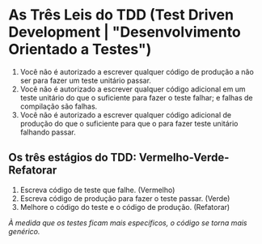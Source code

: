 # As Três Leis do TDD (Test Driven Development | "Desenvolvimento Orientado a Testes")

1. Você não é autorizado a escrever qualquer código de produção a não ser para fazer um teste unitário passar.
2. Você não é autorizado a escrever qualquer código adicional em um teste unitário do que o suficiente para fazer o teste falhar; e falhas de compilação são falhas.
3. Você não é autorizado a escrever qualquer código adicional de produção do que o suficiente para que o para fazer teste unitário falhando passar.

## Os três estágios do TDD: Vermelho-Verde-Refatorar

1. Escreva código de teste que falhe. (Vermelho)
2. Escreva código de produção para fazer o teste passar. (Verde)
3. Melhore o código do teste e o código de produção. (Refatorar)

*À medida que os testes ficam mais específicos, o código se torna mais genérico.*